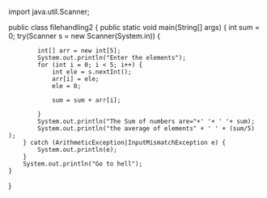 import java.util.Scanner;

public class filehandling2 {
    public static void main(String[] args) {
        int sum = 0;
        try(Scanner s = new Scanner(System.in)) {

            int[] arr = new int[5];
            System.out.println("Enter the elements");
            for (int i = 0; i < 5; i++) {
                int ele = s.nextInt();
                arr[i] = ele;
                ele = 0;

                sum = sum + arr[i];

            }
            System.out.println("The Sum of numbers are="+' '+ ' '+ sum);
            System.out.println("the average of elements" + ' ' + (sum/5) );
        } catch (ArithmeticException|InputMismatchException e) {
            System.out.println(e);
        }
        System.out.println("Go to hell");
    }
}

